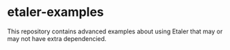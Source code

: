 # etaler-examples
This repository contains advanced examples about using Etaler that may or may not have extra dependencied.
